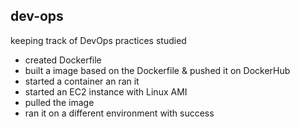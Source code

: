 ## dev-ops

keeping track of DevOps practices studied 

- created Dockerfile
- built a image based on the Dockerfile & pushed it on DockerHub
- started a container an ran it
- started an EC2 instance with Linux AMI
- pulled the image
- ran it on a different environment with success
